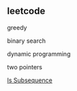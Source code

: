 leetcode
---

greedy

binary search

dynamic programming

two pointers

[Is Subsequence](https://github.com/aaro0n/leetcode/blob/master/string/392.is-subsequence.c)
